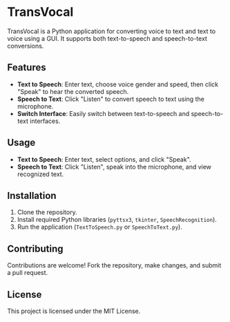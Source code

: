 # TransVocal

TransVocal is a Python application for converting voice to text and text to voice using a GUI. It supports both text-to-speech and speech-to-text conversions.

## Features

- **Text to Speech**: Enter text, choose voice gender and speed, then click "Speak" to hear the converted speech.
- **Speech to Text**: Click "Listen" to convert speech to text using the microphone.
- **Switch Interface**: Easily switch between text-to-speech and speech-to-text interfaces.

## Usage

- **Text to Speech**: Enter text, select options, and click "Speak".
- **Speech to Text**: Click "Listen", speak into the microphone, and view recognized text.

## Installation

1. Clone the repository.
2. Install required Python libraries (`pyttsx3`, `tkinter`, `SpeechRecognition`).
3. Run the application (`TextToSpeech.py` or `SpeechToText.py`).

## Contributing

Contributions are welcome! Fork the repository, make changes, and submit a pull request.

## License

This project is licensed under the MIT License.
